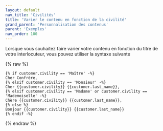 ```yaml
---
layout: default
nav_title: 'Civilités'
title: 'Varier le contenu en fonction de la civilité'
grand_parent: 'Personnalisation des contenus'
parent: 'Exemples'
nav_order: 100
---
```


Lorsque vous souhaitez faire varier votre contenu en fonction du titre de votre interlocuteur, vous pouvez utiliser la syntaxe suivante

{% raw %}
```liquid
{% if customer.civility == 'Maître' -%}
Cher Confrère,
{% elsif customer.civility == 'Monsieur' -%}
Cher {{customer.civility}} {{customer.last_name}},
{% elsif customer.civility == 'Madame' or customer.civility == 'Mademoiselle' -%}
Chère {{customer.civility}} {{customer.last_name}},
{% else %}
Bonjour {{customer.civility}} {{customer.last_name}}
{% endif -%}
```
{% endraw %}